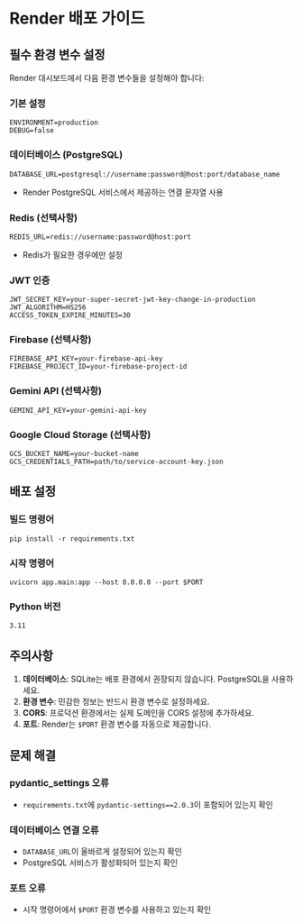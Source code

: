 # Render 배포 가이드

## 필수 환경 변수 설정

Render 대시보드에서 다음 환경 변수들을 설정해야 합니다:

### 기본 설정
```
ENVIRONMENT=production
DEBUG=false
```

### 데이터베이스 (PostgreSQL)
```
DATABASE_URL=postgresql://username:password@host:port/database_name
```
- Render PostgreSQL 서비스에서 제공하는 연결 문자열 사용

### Redis (선택사항)
```
REDIS_URL=redis://username:password@host:port
```
- Redis가 필요한 경우에만 설정

### JWT 인증
```
JWT_SECRET_KEY=your-super-secret-jwt-key-change-in-production
JWT_ALGORITHM=HS256
ACCESS_TOKEN_EXPIRE_MINUTES=30
```

### Firebase (선택사항)
```
FIREBASE_API_KEY=your-firebase-api-key
FIREBASE_PROJECT_ID=your-firebase-project-id
```

### Gemini API (선택사항)
```
GEMINI_API_KEY=your-gemini-api-key
```

### Google Cloud Storage (선택사항)
```
GCS_BUCKET_NAME=your-bucket-name
GCS_CREDENTIALS_PATH=path/to/service-account-key.json
```

## 배포 설정

### 빌드 명령어
```
pip install -r requirements.txt
```

### 시작 명령어
```
uvicorn app.main:app --host 0.0.0.0 --port $PORT
```

### Python 버전
```
3.11
```

## 주의사항

1. **데이터베이스**: SQLite는 배포 환경에서 권장되지 않습니다. PostgreSQL을 사용하세요.
2. **환경 변수**: 민감한 정보는 반드시 환경 변수로 설정하세요.
3. **CORS**: 프로덕션 환경에서는 실제 도메인을 CORS 설정에 추가하세요.
4. **포트**: Render는 `$PORT` 환경 변수를 자동으로 제공합니다.

## 문제 해결

### pydantic_settings 오류
- `requirements.txt`에 `pydantic-settings==2.0.3`이 포함되어 있는지 확인

### 데이터베이스 연결 오류
- `DATABASE_URL`이 올바르게 설정되어 있는지 확인
- PostgreSQL 서비스가 활성화되어 있는지 확인

### 포트 오류
- 시작 명령어에서 `$PORT` 환경 변수를 사용하고 있는지 확인 